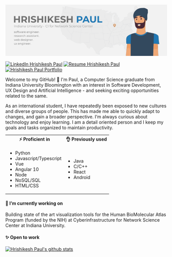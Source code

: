 <link href="style.css" rel="stylesheet"></link>

![Github Banner](https://github.com/hrishikeshpaul/hrishikeshpaul/blob/master/src/assets/githubbanner.png)

[![LinkedIn Hrishikesh Paul](https://img.shields.io/badge/hrishikeshpaul-linkedin-blue?style=for-the-badge)](https://www.linkedin.com/in/hrishikeshpaul/)
[![Resume Hrishikesh Paul](https://img.shields.io/badge/paul-resume-green?style=for-the-badge)](https://drive.google.com/file/d/1uhexasJsa_7s_jEDtRe07bC52p2QEZa5/view?usp=sharing)
[![Hrishikesh Paul Portfolio](https://img.shields.io/badge/HP.IO-portfolio-orange?style=for-the-badge)](https://hrishikeshpaul.github.io)

Welcome to my GitHub! 👋 I'm Paul, a Computer Science graduate from Indiana University Bloomington with an interest in Software Development, UX Design and Artificial Intelligence - and seeking exciting opportunities related to the same.

As an international student, I have repeatedly been exposed to new cultures and diverse groups of people. This has made me able to quickly adapt to changes, and gain a broader perspective. I’m always curious about technology and enjoy learning. I am a detail oriented person and I keep my goals and tasks organized to maintain productivity.

<table>
    <tr>
        <th> ⚡ Proficient in</th>
        <th> 👌 Previously used</th>
    </tr>
    <tr>
        <td>
            <ul>
                <li>Python</li>
                <li>Javascript/Typescript</li>
                <li>Vue</li>
                <li>Angular 10</li>
                <li>Node</li>
                <li>NoSQL/SQL</li>
                <li>HTML/CSS</li>
            </ul>
        </td>
        <td>
            <ul>
                <li>Java</li>
                <li>C/C++</li>
                <li>React</li>
                <li>Android</li>
            </ul>
        </td>
    </tr>
</table>

<h4>🔭 I’m currently working on </h4>

Building state of the art visualization tools for the Human BioMolecular Atlas Program (funded by the NIH) at Cyberinfrastructure for Network Science Center at Indiana University.

<h4>✨ Open to work </h4>


[![Hrishikesh Paul's github stats](https://github-readme-stats.vercel.app/api?username=hrishikeshpaul)](https://github.com/anuraghazra/github-readme-stats)


<!--
**hrishikeshpaul/hrishikeshpaul** is a ✨ _special_ ✨ 👋 repository because its `README.md` (this file) appears on your GitHub profile.

Here are some ideas to get you started:

- 🔭 I’m currently working on ...
- 🌱 I’m currently learning ...
- 👯 I’m looking to collaborate on ...
- 🤔 I’m looking for help with ...
- 💬 Ask me about ...
- 📫 How to reach me: ...
- 😄 Pronouns: ...
- ⚡ Fun fact: ...
-->
